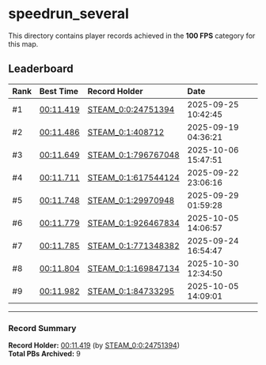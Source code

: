 # speedrun_several

This directory contains player records achieved in the **100 FPS** category for this map.

## Leaderboard

| Rank | Best Time | Record Holder | Date                |
| :--- | :-------- | :------------ | :------------------ |
| #1   | [00:11.419](./00011419_STEAM_0_0_24751394_20250925-104245.zip) | [STEAM_0:0:24751394](https://speedrun16.com/profile/STEAM_0:0:24751394)   | 2025-09-25 10:42:45 |
| #2   | [00:11.486](./00011486_STEAM_0_1_408712_20250919-043621.zip) | [STEAM_0:1:408712](https://speedrun16.com/profile/STEAM_0:1:408712)   | 2025-09-19 04:36:21 |
| #3   | [00:11.649](./00011649_STEAM_0_1_796767048_20251006-154751.zip) | [STEAM_0:1:796767048](https://speedrun16.com/profile/STEAM_0:1:796767048)   | 2025-10-06 15:47:51 |
| #4   | [00:11.711](./00011711_STEAM_0_1_617544124_20250922-230616.zip) | [STEAM_0:1:617544124](https://speedrun16.com/profile/STEAM_0:1:617544124)   | 2025-09-22 23:06:16 |
| #5   | [00:11.748](./00011748_STEAM_0_1_29970948_20250929-015928.zip) | [STEAM_0:1:29970948](https://speedrun16.com/profile/STEAM_0:1:29970948)   | 2025-09-29 01:59:28 |
| #6   | [00:11.779](./00011779_STEAM_0_1_926467834_20251005-140657.zip) | [STEAM_0:1:926467834](https://speedrun16.com/profile/STEAM_0:1:926467834)   | 2025-10-05 14:06:57 |
| #7   | [00:11.785](./00011785_STEAM_0_1_771348382_20250924-165447.zip) | [STEAM_0:1:771348382](https://speedrun16.com/profile/STEAM_0:1:771348382)   | 2025-09-24 16:54:47 |
| #8   | [00:11.804](./00011804_STEAM_0_1_169847134_20251030-123450.zip) | [STEAM_0:1:169847134](https://speedrun16.com/profile/STEAM_0:1:169847134)   | 2025-10-30 12:34:50 |
| #9   | [00:11.982](./00011982_STEAM_0_1_84733295_20251005-140901.zip) | [STEAM_0:1:84733295](https://speedrun16.com/profile/STEAM_0:1:84733295)   | 2025-10-05 14:09:01 |

---

### Record Summary
**Record Holder:** [00:11.419](./00011419_STEAM_0_0_24751394_20250925-104245.zip) (by [STEAM_0:0:24751394](https://speedrun16.com/profile/STEAM_0:0:24751394))  
**Total PBs Archived:** 9
